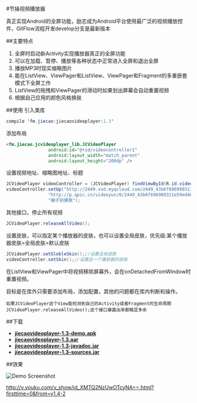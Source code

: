 #节操视频播放器

真正实现Android的全屏功能，励志成为Android平台使用最广泛的视频播放控件，GitFlow流程开发develop分支是最新版本

##主要特点
1. 全屏时启动新Activity实现播放器真正的全屏功能
2. 可以在加载、暂停、播放等各种状态中正常进入全屏和退出全屏
3. 播放MP3时现实缩略图片
4. 能在ListView、ViewPager和ListView、ViewPager和Fragment的多重嵌套模式下全屏工作
5. ListView的拖拽和ViewPager的滑动时如果划出屏幕会自动重置视频
6. 根据自己应用的颜色风格换肤

##使用
引入类库
```java
compile 'fm.jiecao:jiecaovideoplayer:1.3'
```

添加布局
```html
<fm.jiecao.jcvideoplayer_lib.JCVideoPlayer
                android:id="@+id/videocontroller1"
                android:layout_width="match_parent"
                android:layout_height="200dp" />
```

设置视频地址、缩略图地址、标题
```java
JCVideoPlayer videoController = (JCVideoPlayer) findViewById(R.id.videocontroller);
videoController.setUp("http://2449.vod.myqcloud.com/2449_43b6f696980311e59ed467f22794e792.f20.mp4",
                "http://p.qpic.cn/videoyun/0/2449_43b6f696980311e59ed467f22794e792_1/640",
                "嫂子别摸我");
```

其他接口，停止所有视频
```java
JCVideoPlayer.releaseAllVideo();
```

设置皮肤，可以指定某个播放器的皮肤，也可以设置全局皮肤，优先级:某个播放器皮肤>全局皮肤>默认皮肤
```java
JCVideoPlayer.setGlobleSkin();//设置全局皮肤
videoController.setSkin();//设置这一个播放器的皮肤
```

在ListView和ViewPager中将视频移除屏幕外，会在onDetachedFromWindow时重置视频。

目标是在库外只需要添加布局，添加配置，其他的问题都在库内判断和操作。
    
    如果JCVideoPlayer这个View能检测到自己的Activity或者Fragment的生命周期JCVideoPlayer.releaseAllVideo();这个接口暴露出来都略显多余

##下载
 * **[jiecaovideoplayer-1.3-demo.apk](https://raw.githubusercontent.com/lipangit/jiecaovideoplayer/develop/downloads/jiecaovideoplayer-1.3-demo.apk)**
 * **[jiecaovideoplayer-1.3.aar](https://raw.githubusercontent.com/lipangit/jiecaovideoplayer/develop/downloads/jiecaovideoplayer-1.3.aar)**
 * **[jiecaovideoplayer-1.3-javadoc.jar](https://raw.githubusercontent.com/lipangit/jiecaovideoplayer/develop/downloads/jiecaovideoplayer-1.3-javadoc.jar)**
 * **[jiecaovideoplayer-1.3-sources.jar](https://raw.githubusercontent.com/lipangit/jiecaovideoplayer/develop/downloads/jiecaovideoplayer-1.3-sources.jar)**

##效果

![Demo Screenshot][1]

http://v.youku.com/v_show/id_XMTQ2NzUwOTcyNA==.html?firsttime=0&from=y1.4-2


[1]: ./effect.gif

